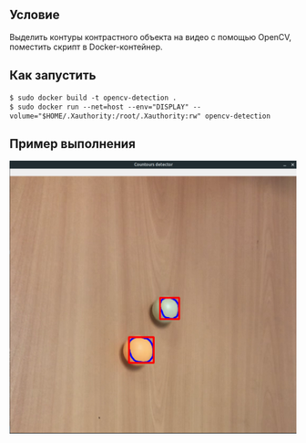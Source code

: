 ## Условие

Выделить контуры контрастного объекта на видео с помощью OpenCV, поместить скрипт в Docker-контейнер.

## Как запустить

```
$ sudo docker build -t opencv-detection .
$ sudo docker run --net=host --env="DISPLAY" --volume="$HOME/.Xauthority:/root/.Xauthority:rw" opencv-detection
```

## Пример выполнения
![Пример](example.png)